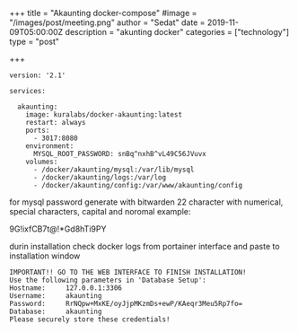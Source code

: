 +++
title = "Akaunting docker-compose"
#image = "/images/post/meeting.png"
author = "Sedat"
date = 2019-11-09T05:00:00Z
description = "akunting docker"
categories = ["technology"]
type = "post"

+++
```
version: '2.1'

services:

  akaunting:
    image: kuralabs/docker-akaunting:latest
    restart: always
    ports:
      - 3017:8080
    environment:
      MYSQL_ROOT_PASSWORD: snBq^nxhB^vL49C56JVuvx
    volumes:
      - /docker/akaunting/mysql:/var/lib/mysql
      - /docker/akaunting/logs:/var/log
      - /docker/akaunting/config:/var/www/akaunting/config
```

for mysql password generate with bitwarden
22 character with numerical, special characters, capital and noromal
example:

9G!ixfCB7t@!*Gd8hTi9PY

durin installation check docker logs from portainer interface and paste to installation window

```
IMPORTANT!! GO TO THE WEB INTERFACE TO FINISH INSTALLATION!
Use the following parameters in 'Database Setup':
Hostname:     127.0.0.1:3306
Username:     akaunting
Password:     RrNQpw+MxKE/oyJjpMKzmDs+ewP/KAeqr3Meu5Rp7fo=
Database:     akaunting
Please securely store these credentials!
```










